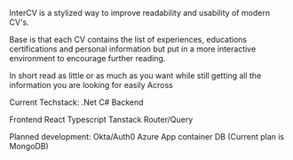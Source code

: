 InterCV is a stylized way to improve readability and usability of modern CV's. 

Base is that each CV contains the list of experiences, educations certifications and personal information but put in a more interactive environment to encourage further reading.

In short read as little or as much as you want while still getting all the information you are looking for easily Across

Current Techstack:
.Net C# Backend


Frontend React Typescript
Tanstack Router/Query

Planned development:
Okta/Auth0
Azure App container
DB (Current plan is MongoDB)
